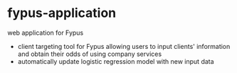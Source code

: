 # fypus-application
web application for Fypus
- client targeting tool for Fypus allowing users to input clients' information and obtain their odds of using company services
- automatically update logistic regression model with new input data
